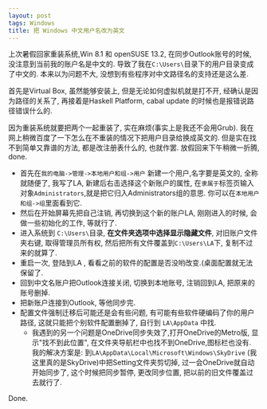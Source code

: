 ```yaml
---
layout: post
tags: Windows
title: 把 Windows 中文用户名改为英文
---
```


上次暑假回家重装系统,Win 8.1 和 openSUSE 13.2, 在同步Outlook账号的时候, 没注意到当前我的账户名是中文的. 导致了我在`C:\Users\`目录下的用户目录变成了中文的. 本来以为问题不大, 没想到有些程序对中文路径名的支持还是这么差.<br>

首先是Virtual Box, 虽然能够安装上, 但是无论如何虚拟机就是打不开, 经确认是因为路径的关系了, 再接着是Haskell Platform, cabal update 的时候也是报错说路径错误什么的.<br>

因为重装系统就要把两个一起重装了, 实在麻烦(事实上是我还不会用Grub). 我在网上稍微百度了一下怎么在不重装的情况下把用户目录给换成英文的. 但是实在找不到简单又靠谱的方法, 都是改注册表什么的, 也就作罢. 放假回来下午稍微一折腾, done.<br>

* 首先在`我的电脑->管理->本地用户和组->用户` 新建一个用户,名字要是英文的, 全称就随便了, 我写了LA, 新建后右击选择这个新账户的属性, 在`隶属于`标签页输入对象`Administrators`,就是把它归入Administrators组的意思. 你可以在`本地用户和组->组`里面看到它.
* 然后在开始屏幕先把自己注销, 再切换到这个新的账户LA, 刚刚进入的时候, 会做一些初始化的工作, 等就行了.
* 进入系统到 `C:\Users\`目录, **在文件夹选项中选择显示隐藏文件**, 对旧账户文件夹右键, 取得管理员所有权, 然后把所有文件覆盖到`C:\Users\LA`下, 复制不过来的就算了.
* 重启一次, 登陆到LA , 看看之前的软件的配置是否没哟改变.(桌面配置就无法保留了.
* 回到中文名账户把Outlook连接关闭, 切换到本地账号, 注销回到LA, 把原来的账号删掉.
* 把新账户连接到Outlook, 等他同步完.
* 配置文件强制迁移后可能还是会有些问题, 有可能有些软件硬编码了你的用户路径, 这就只能把个别软件配置删掉了, 自行到 `LA\AppData` 中找.
	* 我遇到的另一个问题是OneDrive同步失效了,打开OneDrive的Metro版, 显示"找不到此位置", 在文件夹导航栏中也找不到OneDrive,图标栏也没有. 我的解决方案是: 到`LA\AppData\Local\Microsoft\Windows\SkyDrive` (我这里真的是SkyDrive)中把Setting文件夹剪切掉, 过一会OneDrive就自动开始同步了, 这个时候把同步暂停, 更改同步位置, 把以前的旧文件覆盖过去就行了.

Done.
